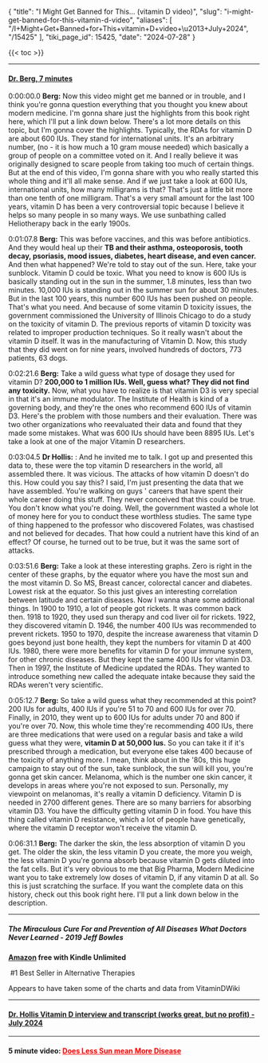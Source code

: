 {
  "title": "I Might Get Banned for This... (vitamin D video)",
  "slug": "i-might-get-banned-for-this-vitamin-d-video",
  "aliases": [
    "/I+Might+Get+Banned+for+This+vitamin+D+video+\u2013+July+2024",
    "/15425"
  ],
  "tiki_page_id": 15425,
  "date": "2024-07-28"
}

{{< toc >}}

---

#### [Dr. Berg, 7 minutes](https://www.youtube.com/watch?v=K_C3RIudfFw&ab_channel=Dr.EricBergDC)

0:00:00.0  **Berg:**  Now this video might get me banned or in trouble, and I think you're gonna question everything that you thought you knew about modern medicine. I'm gonna share just the highlights from this book right here, which I'll put a link down below. There's a lot more details on this topic, but I'm gonna cover the highlights. Typically, the RDAs for vitamin D are about 600 IUs. They stand for international units. It's an arbitrary number, (no - it is how much a 10 gram mouse needed) which basically a group of people on a committee voted on it. And I really believe it was originally designed to scare people from taking too much of certain things. But at the end of this video, I'm gonna share with you who really started this whole thing and it'll all make sense. And if we just take a look at 600 IUs, international units, how many milligrams is that? That's just a little bit more than one tenth of one milligram. That's a very small amount for the last 100 years, vitamin D has been a very controversial topic because I believe it helps so many people in so many ways. We use sunbathing called Heliotherapy back in the early 1900s.

0:01:07.8  **Berg:**  This was before vaccines, and this was before antibiotics. And they would heal up their  **TB and their asthma, osteoporosis, tooth decay, psoriasis, mood issues, diabetes, heart disease, and even cancer.**  And then what happened? We're told to stay out of the sun. Here, take your sunblock. Vitamin D could be toxic. What you need to know is 600 IUs is basically standing out in the sun in the summer, 1.8 minutes, less than two minutes. 10,000 IUs is standing out in the summer sun for about 30 minutes. But in the last 100 years, this number 600 IUs has been pushed on people. That's what you need. And because of some vitamin D toxicity issues, the government commissioned the University of Illinois Chicago to do a study on the toxicity of vitamin D. The previous reports of vitamin D toxicity was related to improper production techniques. So it really wasn't about the vitamin D itself. It was in the manufacturing of Vitamin D. Now, this study that they did went on for nine years, involved hundreds of doctors, 773 patients, 63 dogs.

0:02:21.6  **Berg:**  Take a wild guess what type of dosage they used for vitamin D?  **200,000 to 1 million IUs. Well, guess what? They did not find any toxicity.**  Now, what you have to realize is that vitamin D3 is very special in that it's an immune modulator. The Institute of Health is kind of a governing body, and they're the ones who recommend 600 IUs of vitamin D3. Here's the problem with those numbers and their evaluation. There was two other organizations who reevaluated their data and found that they made some mistakes. What was 600 IUs should have been 8895 IUs. Let's take a look at one of the major Vitamin D researchers.

0:03:04.5  **Dr Hollis:** : And he invited me to talk. I got up and presented this data to, these were the top vitamin D researchers in the world, all assembled there. It was vicious. The attacks of how vitamin D doesn't do this. How could you say this? I said, I'm just presenting the data that we have assembled. You're walking on guys ' careers that have spent their whole career doing this stuff. They never conceived that this could be true. You don't know what you're doing. Well, the government wasted a whole lot of money here for you to conduct these worthless studies. The same type of thing happened to the professor who discovered Folates, was chastised and not believed for decades. That how could a nutrient have this kind of an effect? Of course, he turned out to be true, but it was the same sort of attacks.

0:03:51.6  **Berg:**  Take a look at these interesting graphs. Zero is right in the center of these graphs, by the equator where you have the most sun and the most vitamin D. So MS, Breast cancer, colorectal cancer and diabetes. Lowest risk at the equator. So this just gives an interesting correlation between latitude and certain diseases. Now I wanna share some additional things. In 1900 to 1910, a lot of people got rickets. It was common back then. 1918 to 1920, they used sun therapy and cod liver oil for rickets. 1922, they discovered vitamin D. 1946, the number 400 IUs was recommended to prevent rickets. 1950 to 1970, despite the increase awareness that vitamin D goes beyond just bone health, they kept the numbers for vitamin D at 400 IUs. 1980, there were more benefits for vitamin D for your immune system, for other chronic diseases. But they kept the same 400 IUs for vitamin D3. Then in 1997, the Institute of Medicine updated the RDAs. They wanted to introduce something new called the adequate intake because they said the RDAs weren't very scientific.

0:05:12.7  **Berg:**  So take a wild guess what they recommended at this point? 200 IUs for adults, 400 IUs if you're 51 to 70 and 600 IUs for over 70. Finally, in 2010, they went up to 600 IUs for adults under 70 and 800 if you're over 70. Now, this whole time they're recommending 400 IUs, there are three medications that were used on a regular basis and take a wild guess what they were,  **vitamin D at 50,000 Ius.**  So you can take it if it's prescribed through a medication, but everyone else takes 400 because of the toxicity of anything more. I mean, think about in the '80s, this huge campaign to stay out of the sun, take sunblock, the sun will kill you, you're gonna get skin cancer. Melanoma, which is the number one skin cancer, it develops in areas where you're not exposed to sun. Personally, my viewpoint on melanomas, it's really a vitamin D deficiency. Vitamin D is needed in 2700 different genes. There are so many barriers for absorbing vitamin D3. You have the difficulty getting vitamin D in food. You have this thing called vitamin D resistance, which a lot of people have genetically, where the vitamin D receptor won't receive the vitamin D.

0:06:31.1  **Berg:**  The darker the skin, the less absorption of vitamin D you get. The older the skin, the less vitamin D you create, the more you weigh, the less vitamin D you're gonna absorb because vitamin D gets diluted into the fat cells. But it's very obvious to me that Big Pharma, Modern Medicine want you to take extremely low doses of vitamin D, if any vitamin D at all. So this is just scratching the surface. If you want the complete data on this history, check out this book right here. I'll put a link down below in the description.

---

##### The Miraculous Cure For and Prevention of All Diseases What Doctors Never Learned - 2019 Jeff Bowles

 **[Amazon](https://www.amazon.com/Miraculous-Prevention-Diseases-Doctors-Learned-ebook/dp/B07ZBP8QZZ/ref=sr_1_1?crid=202QVWXFUWODE&dib=eyJ2IjoiMSJ9._-huavilX1C_AHBWr4ZwxqTtX11GljyTnXZ6LYCVhDdMCKKeoLXv9_FnoPkUU5oQZTl9Xwv1cu973WJHFT9w4oRMWAIhkc8I_8AdWvyD8uy-3q-pWah2c0puLB5aBiylgorSIiprUABIpCgxQnqg86QOx5Ov1i3FMog52yxdlLQxgZK32iVvxlvDpXCw67Y1LsV-wcYxYr4c-zahqAzJhx71IEMVjj0ileIozfAiH54.abAh0F57njNd203v7sKyqvDqK4ds1TSOjtFKj3j-7FY&dib_tag=se&keywords=miraculous+cure+for+all+diseases&qid=1722200093&sprefix=mrraculus+cure+for+all+diseases%2Caps%2C363&sr=8-1) free with Kindle Unlimited** 

&nbsp;#1 Best Seller in Alternative Therapies

Appears to have taken some of the charts and data from VitaminDWiki

---

#### [Dr. Hollis Vitamin D interview and transcript (works great, but no profit) - July 2024](/posts/dr-hollis-vitamin-d-interview-and-transcript-works-great-but-no-profit)

---

#### 5 minute video: <a href="/posts/does-less-sun-mean-more-disease" style="color: red; text-decoration: underline;" title="This post/category does not exist yet: Does Less Sun mean More Disease">Does Less Sun mean More Disease</a>
